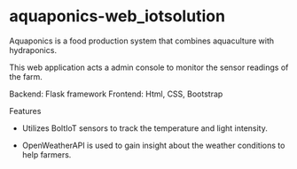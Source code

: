# aquaponics-web_iotsolution

Aquaponics is a food production system that combines aquaculture with hydraponics. 

This web application acts a admin console to monitor the sensor readings of the farm.

Backend: Flask framework
Frontend: Html, CSS, Bootstrap

Features

  * Utilizes BoltIoT sensors to track the temperature and light intensity.
  
  * OpenWeatherAPI is used to gain insight about the weather conditions to help farmers.
  
